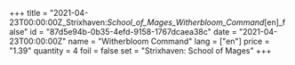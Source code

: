 +++
title = "2021-04-23T00:00:00Z_Strixhaven:_School_of_Mages_Witherbloom_Command_[en]_false"
id = "87d5e94b-0b35-4efd-9158-1767dcaea38c"
date = "2021-04-23T00:00:00Z"
name = "Witherbloom Command"
lang = ["en"]
price = "1.39"
quantity = 4
foil = false
set = "Strixhaven: School of Mages"
+++
